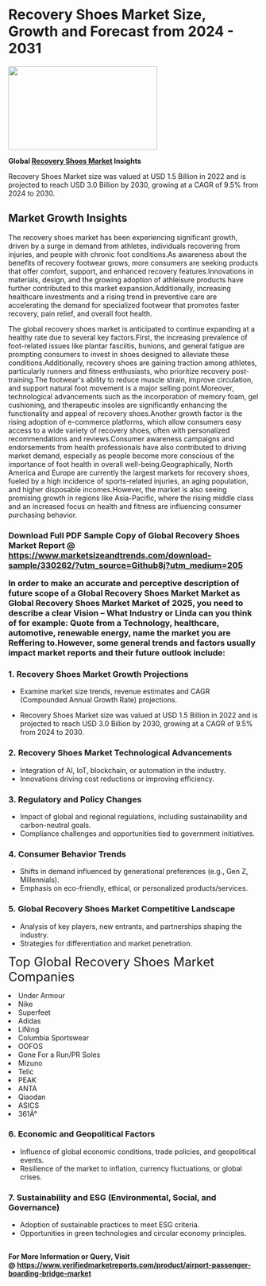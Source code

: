 <H1>Recovery Shoes Market Size, Growth and Forecast from 2024 - 2031</H1><img class="aligncenter size-medium wp-image-584254" src="https://thirdeyenews.in/wp-content/uploads/2024/09/Global-Market-Research-300x168.jpeg" alt="" width="300" height="168" /><p><strong>Global&nbsp;<a href="https://www.marketsizeandtrends.com/download-sample/330262/?utm_source=Github8j?utm_medium=205">Recovery Shoes Market</a> Insights</strong></p><p>Recovery Shoes Market size was valued at USD 1.5 Billion in 2022 and is projected to reach USD 3.0 Billion by 2030, growing at a CAGR of 9.5% from 2024 to 2030.</p><p><h2>Market Growth Insights</h2> <p>The recovery shoes market has been experiencing significant growth, driven by a surge in demand from athletes, individuals recovering from injuries, and people with chronic foot conditions.As awareness about the benefits of recovery footwear grows, more consumers are seeking products that offer comfort, support, and enhanced recovery features.Innovations in materials, design, and the growing adoption of athleisure products have further contributed to this market expansion.Additionally, increasing healthcare investments and a rising trend in preventive care are accelerating the demand for specialized footwear that promotes faster recovery, pain relief, and overall foot health.</p> <p>The global recovery shoes market is anticipated to continue expanding at a healthy rate due to several key factors.First, the increasing prevalence of foot-related issues like plantar fasciitis, bunions, and general fatigue are prompting consumers to invest in shoes designed to alleviate these conditions.Additionally, recovery shoes are gaining traction among athletes, particularly runners and fitness enthusiasts, who prioritize recovery post-training.The footwear's ability to reduce muscle strain, improve circulation, and support natural foot movement is a major selling point.Moreover, technological advancements such as the incorporation of memory foam, gel cushioning, and therapeutic insoles are significantly enhancing the functionality and appeal of recovery shoes.Another growth factor is the rising adoption of e-commerce platforms, which allow consumers easy access to a wide variety of recovery shoes, often with personalized recommendations and reviews.Consumer awareness campaigns and endorsements from health professionals have also contributed to driving market demand, especially as people become more conscious of the importance of foot health in overall well-being.Geographically, North America and Europe are currently the largest markets for recovery shoes, fueled by a high incidence of sports-related injuries, an aging population, and higher disposable incomes.However, the market is also seeing promising growth in regions like Asia-Pacific, where the rising middle class and an increased focus on health and fitness are influencing consumer purchasing behavior.<h3></p><p><span class=""><strong>Download Full PDF Sample Copy of Global Recovery Shoes Market Report</strong> @ <a href="https://www.marketsizeandtrends.com/download-sample/330262/?utm_source=Github8j?utm_medium=205" target="_blank">https://www.marketsizeandtrends.com/download-sample/330262/?utm_source=Github8j?utm_medium=205</a></span></p><p>In order to make an accurate and perceptive description of future scope of a Global&nbsp;Recovery Shoes Market Market as Global&nbsp;Recovery Shoes Market Market of 2025, you need to describe a clear Vision &ndash; What Industry or Linda can you think of for example: Quote from a Technology, healthcare, automotive, renewable energy, name the market you are Reffering to.However, some general trends and factors usually impact market reports and their future outlook include:</p><h3>1.&nbsp;<strong>Recovery Shoes Market Growth Projections</strong></h3><ul><li>Examine market size trends, revenue estimates and CAGR (Compounded Annual Growth Rate) projections.</li><li><p>Recovery Shoes Market size was valued at USD 1.5 Billion in 2022 and is projected to reach USD 3.0 Billion by 2030, growing at a CAGR of 9.5% from 2024 to 2030.</p></li></ul><h3>2.&nbsp;<strong>Recovery Shoes Market Technological Advancements</strong></h3><ul><li>Integration of AI, IoT, blockchain, or automation in the industry.</li><li>Innovations driving cost reductions or improving efficiency.</li></ul><h3>3.&nbsp;<strong>Regulatory and Policy Changes</strong></h3><ul><li>Impact of global and regional regulations, including sustainability and carbon-neutral goals.</li><li>Compliance challenges and opportunities tied to government initiatives.</li></ul><h3>4.&nbsp;<strong>Consumer Behavior Trends</strong></h3><ul><li>Shifts in demand influenced by generational preferences (e.g., Gen Z, Millennials).</li><li>Emphasis on eco-friendly, ethical, or personalized products/services.</li></ul><h3>5.&nbsp;<strong>Global Recovery Shoes Market Competitive Landscape</strong></h3><ul><li>Analysis of key players, new entrants, and partnerships shaping the industry.</li><li>Strategies for differentiation and market penetration.</li></ul><p data-pm-slice="1 1 []"><span style="color: inherit; font-family: inherit; font-size: 25px;">Top Global Recovery Shoes Market Companies</span></p><div class="" data-test-id=""><p><li>Under Armour</li><li> Nike</li><li> Superfeet</li><li> Adidas</li><li> LiNing</li><li> Columbia Sportswear</li><li> OOFOS</li><li> Gone For a Run/PR Soles</li><li> Mizuno</li><li> Telic</li><li> PEAK</li><li> ANTA</li><li> Qiaodan</li><li> ASICS</li><li> 361Â°</li></p></div><h3>6.&nbsp;<strong>Economic and Geopolitical Factors</strong></h3><ul><li>Influence of global economic conditions, trade policies, and geopolitical events.</li><li>Resilience of the market to inflation, currency fluctuations, or global crises.</li></ul><h3>7.&nbsp;<strong>Sustainability and ESG (Environmental, Social, and Governance)</strong></h3><ul><li>Adoption of sustainable practices to meet ESG criteria.</li><li>Opportunities in green technologies and circular economy principles.</li></ul><h2><strong style="font-size: 14px;">For More Information or Query, Visit @&nbsp;</strong><a style="background-color: #ffffff; font-size: 14px;" href="https://www.marketsizeandtrends.com/report/recovery-shoes-market/" target="_blank">https://www.verifiedmarketreports.com/product/airport-passenger-boarding-bridge-market</a></h2>